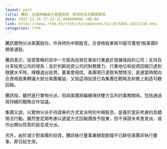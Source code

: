 ```yaml
---
layout: post
title: 騰訊：合適時機減少美團投資　將保持互利業務關係
date: 2022-11-16 17:23:11.000000000 +08:00
link: https://news.rthk.hk/rthk/ch/component/k2/1675865-20221116.htm
categories: rthk
---
```


騰訊實物分派美團股份，作為特別中期股息，合資格股東每10股可獲發1股美團B類普通股。

騰訊表示，投資策略的其中一方面為投資在某些行業處於發展階段的公司；支持及分享投資公司的增長；並於判斷投資公司的財務實力、行業地位和投資回報已達到穩健水平時，擇機退出投資。董事會相信，美團現已達致有關情況，是適當時間向合資格股東轉讓大部分美團權益，又指這項投資已為集團在戰略及財務上創造可觀回報。

騰訊指，雖然進行實物分派，但與美團將繼續保持雙方互利的業務關係，包括通過其持續的戰略合作協議。

集團又說，以實物分派手持證券的方式宣派特別中期股息，是基於當前考慮的具體情況行動。雖然會定期考慮以適當方式回報價值予股東，但不保證未來會宣派，或作出類似性質的股息或分派。

另外，由於減少對美團的投資，騰訊執行董事兼總裁劉熾平已辭任美團非執行董事，即日起生效。
